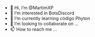 - 👋 Hi, I’m @MartimXP
- 👀 I’m interested in  BotsDiscord
- 🌱 I’m currently learning  código Phyton
- 💞️ I’m looking to collaborate on ...
- 📫 How to reach me ...

<!---
MartimXP/MartimXP is a ✨ special ✨ repository because its `README.md` (this file) appears on your GitHub profile.
You can click the Preview link to take a look at your changes.
--->
